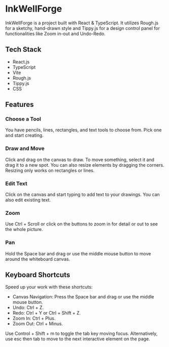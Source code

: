 # InkWellForge

InkWellForge is a project built with React & TypeScript. It utilizes Rough.js for a sketchy, hand-drawn style and Tippy.js for a design control panel for functionalities like Zoom in-out and Undo-Redo.

## Tech Stack
- React.js
- TypeScript
- Vite
- Rough.js
- Tippy.js
- CSS

## Features

### Choose a Tool
You have pencils, lines, rectangles, and text tools to choose from. Pick one and start creating.

### Draw and Move
Click and drag on the canvas to draw. To move something, select it and drag it to a new spot. You can also resize elements by dragging the corners. Resizing only works on rectangles or lines.

### Edit Text
Click on the canvas and start typing to add text to your drawings. You can also edit existing text.

### Zoom
Use Ctrl + Scroll or click on the buttons to zoom in for detail or out to see the whole picture.

### Pan
Hold the Space bar and drag or use the middle mouse button to move around the whiteboard canvas.

## Keyboard Shortcuts

Speed up your work with these shortcuts:

- Canvas Navigation: Press the Space bar and drag or use the middle mouse button.
- Undo: Ctrl + Z.
- Redo: Ctrl + Y or Ctrl + Shift + Z.
- Zoom In: Ctrl + Plus.
- Zoom Out: Ctrl + Minus.

Use Control + Shift + m to toggle the tab key moving focus. Alternatively, use esc then tab to move to the next interactive element on the page.
